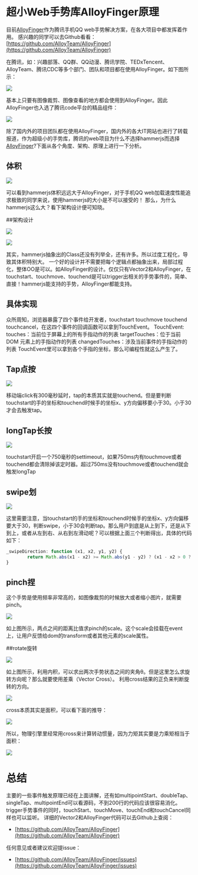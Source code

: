 # 超小Web手势库AlloyFinger原理

目前[AlloyFinger](https://github.com/AlloyTeam/AlloyFinger)作为腾讯手机QQ web手势解决方案，在各大项目中都发挥着作用。
感兴趣的同学可以去Github看看：[https://github.com/AlloyTeam/AlloyFinger](https://github.com/AlloyTeam/AlloyFinger)

在腾讯，如：兴趣部落、QQ群、QQ动漫、腾讯学院、TEDxTencent、 AlloyTeam、腾讯CDC等多个部门、团队和项目都在使用AlloyFinger。如下图所示：

![](http://images2015.cnblogs.com/blog/105416/201611/105416-20161111095753405-852368951.png)


基本上只要有图像裁剪、图像查看的地方都会使用到AlloyFinger。因此AlloyFinger也入选了腾讯code平台的精品组件：


![](http://images2015.cnblogs.com/blog/105416/201611/105416-20161111095828124-1504358796.png)



除了国内外的项目团队都在使用AlloyFinger，国内外的各大IT网站也进行了转载报道，作为超级小的手势库，腾讯的web项目为什么不选择hammerjs而选择[AlloyFinger](https://github.com/AlloyTeam/AlloyFinger)?下面从各个角度、架构、原理上进行一下分析。

## 体积

![](http://images2015.cnblogs.com/blog/105416/201611/105416-20161111095834749-1098555058.png)


可以看到hammerjs体积远远大于AlloyFinger，对于手机QQ web加载速度性能追求极致的同学来说，使用hammerjs的大小是不可以接受的！
那么，为什么hammerjs这么大？看下架构设计便可知晓。

##架构设计

![](http://images2015.cnblogs.com/blog/105416/201611/105416-20161111095852327-1033161544.png)

![](http://images2015.cnblogs.com/blog/105416/201611/105416-20161111095857280-1590883491.png)


其实，hammerjs抽象出的Class还没有列举全，还有许多。所以过度工程化，导致其体积特别大。
一个好的设计并不需要把每个逻辑点都抽象出来，局部过程化，整体OO是可以。如AlloyFinger的设计。仅仅只有Vector2和AlloyFinger，在touchstart、touchmove、touchend是可以trigger出相关的手势事件的，简单、直接！hammerjs能支持的手势，AlloyFinger都能支持。

## 具体实现
众所周知，浏览器暴露了四个事件给开发者，touchstart touchmove touchend touchcancel，在这四个事件的回调函数可以拿到TouchEvent。
TouchEvent:
touches：当前位于屏幕上的所有手指动作的列表
targetTouches：位于当前 DOM 元素上的手指动作的列表
changedTouches：涉及当前事件的手指动作的列表
TouchEvent里可以拿到各个手指的坐标，那么可编程性就这么产生了。

## Tap点按

![](http://images2015.cnblogs.com/blog/105416/201611/105416-20161111095906045-733957741.png)


移动端click有300毫秒延时，tap的本质其实就是touchend。但是要判断touchstart的手的坐标和touchend时候手的坐标x、y方向偏移要小于30。小于30才会去触发tap。

## longTap长按

![](http://images2015.cnblogs.com/blog/105416/201611/105416-20161111095918014-817827393.png)

touchstart开启一个750毫秒的settimeout，如果750ms内有touchmove或者touchend都会清除掉该定时器。超过750ms没有touchmove或者touchend就会触发longTap

## swipe划

![](http://images2015.cnblogs.com/blog/105416/201611/105416-20161111095922889-1492134948.png)


这里需要注意，当touchstart的手的坐标和touchend时候手的坐标x、y方向偏移要大于30，判断swipe，小于30会判断tap。那么用户到底是从上到下，还是从下到上，或者从左到右、从右到左滑动呢？可以根据上面三个判断得出，具体的代码如下：
```js
_swipeDirection: function (x1, x2, y1, y2) {
        return Math.abs(x1 - x2) >= Math.abs(y1 - y2) ? (x1 - x2 > 0 ? 'Left' : 'Right') : (y1 - y2 > 0 ? 'Up' : 'Down')
}
```

## pinch捏
这个手势是使用频率非常高的，如图像裁剪的时候放大或者缩小图片，就需要pinch。

![](http://images2015.cnblogs.com/blog/105416/201611/105416-20161111095941233-1102331240.png)


如上图所示，两点之间的距离比值求pinch的scale。这个scale会挂载在event上，让用户反馈给dom的transform或者其他元素的scale属性。

##rotate旋转

![](http://images2015.cnblogs.com/blog/105416/201611/105416-20161111095946795-1685550144.png)


如上图所示，利用内积，可以求出两次手势状态之间的夹角θ。但是这里怎么求旋转方向呢？那么就要使用差乘（Vector Cross）。
利用cross结果的正负来判断旋转的方向。

![](http://images2015.cnblogs.com/blog/105416/201611/105416-20161111100002889-1355904474.png)


cross本质其实是面积，可以看下面的推导：

![](http://images2015.cnblogs.com/blog/105416/201611/105416-20161111100020467-1719129808.png)


所以，物理引擎里经常用cross来计算转动惯量，因为力矩其实要是力乘矩相当于面积：

![](http://images2015.cnblogs.com/blog/105416/201611/105416-20161111100026124-2061653823.png)


# 总结

主要的一些事件触发原理已经在上面讲解，还有如multipointStart、doubleTap、singleTap、multipointEnd可以看源码，不到200行的代码应该很容易消化。trigger手势事件的同时，touchStart、touchMove、touchEnd和touchCancel同样也可以监听。
详细的Vector2和AlloyFinger代码可以去Github上查阅：

* [https://github.com/AlloyTeam/AlloyFinger](https://github.com/AlloyTeam/AlloyFinger)

任何意见或者建议欢迎提issue：

* [https://github.com/AlloyTeam/AlloyFinger/issues](https://github.com/AlloyTeam/AlloyFinger/issues)
